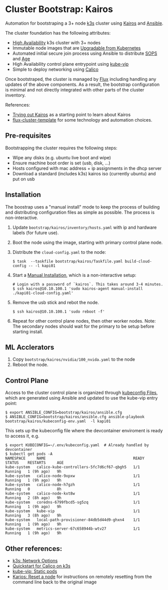 # Cluster Bootstrap: Kairos

Automation for bootstraping a 3+ node [k3s](http://k3s.io) cluster using [Kairos](https://kairos.io)
and [Ansible](https://www.ansible.com/).

The cluster foundation has the following attributes:
- [High Availability](https://kairos.io/docs/examples/ha/) k3s cluster with 3+ nodes
- Immutable node images that are [Upgradable from Kubernetes](https://kairos.io/docs/upgrade/kubernetes/)
- Automated initial secure join process using Ansible to distribute [SOPS](https://github.com/getsops/sops) and [Age](https://github.com/FiloSottile/age)
- High Availability control plane entrypoint using [kube-vip](https://kube-vip.io/)
- Simple to deploy networking using [Calico](https://docs.tigera.io/calico/latest/about/)

Once bootstraped, the cluster is managed by [Flux](https://fluxcd.io/) including handling
any updates of the above components. As a result, the bootstrap configuration is
minimal and not directly integrated with other parts of the cluster inventory.

References:
- [Trying out Kairos](https://tyzbit.blog/trying-out-kairos) as a starting point to learn about Kairos
- [flux-cluster-template](https://github.com/onedr0p/flux-cluster-template) for some technology and automation choices.

## Pre-requisites

Bootstrapping the cluster requires the following steps:

- Wipe any disks (e.g. ubuntu live boot and wipe)
- Ensure machine boot order is set (usb, disk, ...)
- Hosts configured with mac address + ip assignments in the dhcp server
- Download a standard (includes k3s) kairos iso (currently ubuntu) and put on usb

## Installation

The boostrap uses a "manual install" mode to keep the process of building and
distributing configuration files as simple as possible. The process is non-interactive.

1. Update `bootstrap/kairos/inventory/hosts.yaml` with ip and hardware labels (for future use).

1. Boot the node using the image, starting with primary control plane node.

1. Distribute the `cloud-config.yaml` to the node:
    ```
    $ task  --taskfile bootstrap/kairos/Taskfile.yaml build-cloud-config -- -l kapi01
    ```
1. Start a [Manual Installation](https://kairos.io/docs/installation/manual/), which is a non-interactive setup:
    ```
    # Login with a password of `kairos`. This takes around 3-4 minutes.
    $ ssh kairos@10.10.100.1 'sudo kairos-agent manual-install ./kapi01-cloud-config.yaml'
1. Remove the usb stick and rebot the node.
    ```
    $ ssh kairos@10.10.100.1 'sudo reboot -f'
    ```
1. Repeat for other control plane nodes, then other worker nodes. Note: The secondary nodes should wait for the primary to be setup before starting install.

## ML Acclerators

1. Copy `bootstrap/kairos/nvidia/100_nvida.yaml` to the node
1. Reboot the node.

## Control Plane

Access to the cluster control plane is organized through [kubeconfig Files](https://kubernetes.io/docs/concepts/configuration/organize-cluster-access-kubeconfig/), which are generated using Ansible and
updated to use the kube-vip entry point:
```
$ export ANSIBLE_CONFIG=bootstrap/kairos/ansible.cfg
$ ANSIBLE_CONFIG=bootstrap/kairos/ansible.cfg ansible-playbook bootstrap/kairos/kubeconfig-env.yaml  -l kapi01
```

This sets up the kubeconfig file where the devcontainer enviroment is ready to access it, e.g.
```
$ export KUBECONFIG=~/.env/kubeconfig.yaml  # Already handled by devcontainer
$ kubectl get pods -A
NAMESPACE     NAME                                       READY   STATUS    RESTARTS     AGE
kube-system   calico-kube-controllers-5fc7d6cf67-qbgh5   1/1     Running   1 (9h ago)   9h
kube-system   calico-node-9xpxw                          1/1     Running   1 (9h ago)   9h
kube-system   calico-node-h7gzh                          1/1     Running   0            8h
kube-system   calico-node-kxt8w                          1/1     Running   2 (8h ago)   9h
kube-system   coredns-6799fbcd5-sg5zq                    1/1     Running   1 (9h ago)   9h
kube-system   kube-vip                                   1/1     Running   3 (8h ago)   9h
kube-system   local-path-provisioner-84db5d44d9-ghxn4    1/1     Running   1 (9h ago)   9h
kube-system   metrics-server-67c658944b-wtv27            1/1     Running   1 (9h ago)   9h
```

## Other references:

- [k3s: Network Options](https://docs.k3s.io/installation/network-options)
- [Quickstart for Calico on k3s](https://docs.tigera.io/calico/latest/getting-started/kubernetes/k3s/quickstart)
- [kube-vip: Static pods](https://kube-vip.io/docs/installation/static/)
- [Karios: Reset a node](https://kairos.io/docs/reference/reset/#remotely-via-command-line) for
instructions on remotely resetting from the command line back to the original image
